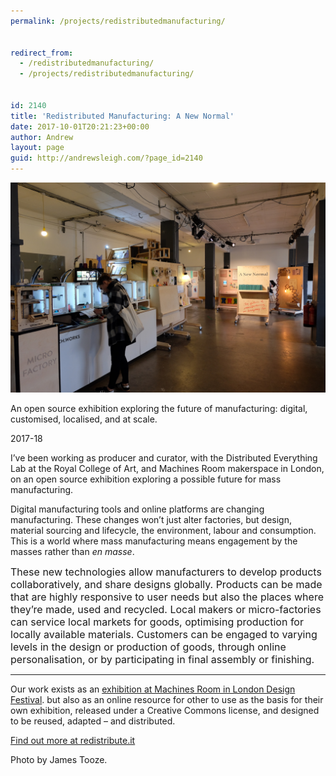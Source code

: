 ```yaml
---
permalink: /projects/redistributedmanufacturing/


redirect_from:
  - /redistributedmanufacturing/
  - /projects/redistributedmanufacturing/


id: 2140
title: 'Redistributed Manufacturing: A New Normal'
date: 2017-10-01T20:21:23+00:00
author: Andrew
layout: page
guid: http://andrewsleigh.com/?page_id=2140
---
```

<img class="wp-image-2143 size-full" src="/assets/2013/03/DSCF4117-sm.jpeg" alt=""     />

An open source exhibition exploring the future of manufacturing: digital, customised, localised, and at scale.

<span class="label">2017-18</span>

<!--more-->

I&#8217;ve been working as producer and curator, with the Distributed Everything Lab at the Royal College of Art, and Machines Room makerspace in London, on an open source exhibition exploring a possible future for mass manufacturing.

Digital manufacturing tools and online platforms are changing manufacturing. These changes won’t just alter factories, but design, material sourcing and lifecycle, the environment, labour and consumption. This is a world where mass manufacturing means engagement by the masses rather than _en masse_.

<span style="font-size: 16px;">These new technologies allow manufacturers to develop products collaboratively, and share designs globally. Products can be made that are highly responsive to user needs but also the places where they’re made, used and recycled. Local makers or micro-factories can service local markets for goods, optimising production for locally available materials. Customers can be engaged to varying levels in the design or production of goods, through online personalisation, or by participating in final assembly or finishing.</span>

* * *

Our work exists as an [exhibition at Machines Room in London Design Festival](http://www.londondesignfestival.com/events/new-normal-production-mass-masses). but also as an online resource for other to use as the basis for their own exhibition, released under a Creative Commons license, and designed to be reused, adapted – and distributed.

[Find out more at redistribute.it](http://redistribute.it/)

Photo by James Tooze.
